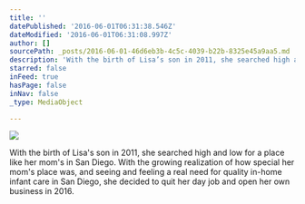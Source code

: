 ```yaml
---
title: ''
datePublished: '2016-06-01T06:31:38.546Z'
dateModified: '2016-06-01T06:31:08.997Z'
author: []
sourcePath: _posts/2016-06-01-46d6eb3b-4c5c-4039-b22b-8325e45a9aa5.md
description: 'With the birth of Lisa’s son in 2011, she searched high and low for a place like her mom’s in San Diego. With the growing realization of how special her mom’s place was, and seeing and feeling a real need for quality in-home infant care in San Diego, she decided to quit her day job and open her own business in 2016.'
starred: false
inFeed: true
hasPage: false
inNav: false
_type: MediaObject

---
```

![](https://the-grid-user-content.s3-us-west-2.amazonaws.com/77c80cc5-bbf2-4ad8-ad45-b4f3a6d7e049.jpg)

With the birth of Lisa's son in 2011, she searched high and low for a place like her mom's in San Diego. With the growing realization of how special her mom's place was, and seeing and feeling a real need for quality in-home infant care in San Diego, she decided to quit her day job and open her own business in 2016\.